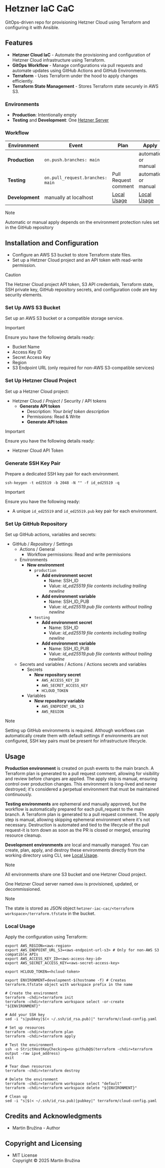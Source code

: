 # Hetzner IaC CaC

GitOps-driven repo for provisioning Hetzner Cloud using Terraform and configuring it with Ansible.

## Features

- **Hetzner Cloud IaC** - Automate the provisioning and configuration of Hetzner Cloud infrastructure using Terraform.
- **GitOps Workflow** - Manage configurations via pull requests and automate updates using GitHub Actions and GitHub Environments.
- **Terraform** - Uses Terraform under the hood to apply changes efficiently.
- **Terraform State Management** - Stores Terraform state securely in AWS S3.

### Environments

- **Production**: Intentionally empty
- **Testing** and **Development**: One [Hetzner Server](https://docs.hetzner.com/cloud/servers/getting-started/creating-a-server/)

### Workflow

| Environment     | Event                            | Plan                        | Apply                       | Destroy                      |
| --------------- | -------------------------------- | --------------------------- | --------------------------- | ---------------------------- |
| **Production**  | `on.push.branches: main`         |                             | automatic or manual         | never, perpetual environment |
| **Testing**     | `on.pull_request.branches: main` | Pull Request comment        | automatic or manual         | on pull-request close/merge  |
| **Development** | manually at localhost            | [Local Usage](#local-usage) | [Local Usage](#local-usage) | [Local Usage](#local-usage)  |

> [!note]
> Automatic or manual apply depends on the environment protection rules set in the GitHub repository

## Installation and Configuration

- Configure an AWS S3 bucket to store Terraform state files.
- Set up a Hetzner Cloud project and an API token with read-write permission.

> [!caution]
> The Hetzner Cloud project API token, S3 API credentials, Terraform state, SSH private key, GitHub repository secrets, and configuration code are key security elements.

### Set Up AWS S3 Bucket

Set up an AWS S3 bucket or a compatible storage service.

> [!important]
> Ensure you have the following details ready:
>
> - Bucket Name
> - Access Key ID
> - Secret Access Key
> - Region
> - S3 Endpoint URL (only required for non-AWS S3-compatible services)

### Set Up Hetzner Cloud Project

Set up a Hetzner Cloud project:

- Hetzner Cloud / *Project* / Security / API tokens
  - **Generate API token**
    - Description: *Your brief token description*
    - Permissions: Read & Write
    - **Generate API token**

> [!important]
> Ensure you have the following details ready:
>
> - Hetzner Cloud API Token

### Generate SSH Key Pair

Prepare a dedicated SSH key pair for each environment.

```shell
ssh-keygen -t ed25519 -b 2048 -N "" -f id_ed25519 -q
```

> [!important]
> Ensure you have the following ready:
>
> - A unique `id_ed25519` and `id_ed25519.pub` key pair for each environment.

### Set Up GitHub Repository

Set up GitHub actions, variables and secrets:

- GitHub / *Repository* / Settings
  - Actions / General
    - Workflow permissions: Read and write permissions
  - Environments
    - **New environment**
      - `production`
        - **Add environment secret**
          - Name: SSH_ID
          - Value: *id_ed25519 file contents including trailing newline*
        - **Add environment variable**
          - Name: SSH_ID_PUB
          - Value: *id_ed25519.pub file contents without trailing newline*
      - `testing`
        - **Add environment secret**
          - Name: SSH_ID
          - Value: *id_ed25519 file contents including trailing newline*
        - **Add environment variable**
          - Name: SSH_ID_PUB
          - Value: *id_ed25519.pub file contents without trailing newline*
  - Secrets and variables / Actions / Actions secrets and variables
    - Secrets
      - **New repository secret**
        - `AWS_ACCESS_KEY_ID`
        - `AWS_SECRET_ACCESS_KEY`
        - `HCLOUD_TOKEN`
    - Variables
      - **New repository variable**
        - `AWS_ENDPOINT_URL_S3`
        - `AWS_REGION`

> [!note]
> Setting up GitHub environments is required. Although workflows can automatically create them with default settings if environments are not configured, SSH key pairs must be present for infrastructure lifecycle.

## Usage

**Production environment** is created on push events to the main branch. A Terraform plan is generated to a pull request comment, allowing for visibility and review before changes are applied. The apply step is manual, ensuring control over production changes. This environment is long-lived and never destroyed; it's considered a perpetual environment that must be maintained continuously.

**Testing environments** are ephemeral and manually approved, but the workflow is automatically prepared for each pull_request to the main branch. A Terraform plan is generated to a pull request comment. The apply step is manual, allowing skipping ephemeral environment where it's not necessary. Destruction is automated and tied to the lifecycle of the pull request-it is torn down as soon as the PR is closed or merged, ensuring resource cleanup.

**Development environments** are local and manually managed. You can create, plan, apply, and destroy these environments directly from the working directory using CLI, see [Local Usage](#local-usage).

> [!note]
> All environments share one S3 bucket and one Hetzner Cloud project.

One Hetzner Cloud server named `demo` is provisioned, updated, or decommissioned.

> [!note]
> The state is stored as JSON object `hetzner-iac-cac/<terraform workspace>/terraform.tfstate` in the bucket.

### Local Usage

Apply the configuration using Terraform:

```shell
export AWS_REGION=<aws-region>
export AWS_ENDPOINT_URL_S3=<aws-endpoint-url-s3> # Only for non-AWS S3 compatible APIs
export AWS_ACCESS_KEY_ID=<aws-access-key-id>
export AWS_SECRET_ACCESS_KEY=<aws-secret-access-key>

export HCLOUD_TOKEN=<hcloud-token>

export ENVIRONMENT=development-$(hostname -f) # Creates terraform.tfstate object with workspace prefix in the name

# Create the environment
terraform -chdir=terraform init
terraform -chdir=terraform workspace select -or-create "${ENVIRONMENT}"

# Add your SSH key
sed -i "s|pubkey|$(< ~/.ssh/id_rsa.pub)|" terraform/cloud-config.yaml

# Set up resources
terraform -chdir=terraform plan
terraform -chdir=terraform apply

# Test the environment
ssh -o StrictHostKeyChecking=no github@$(terraform -chdir=terraform output -raw ipv4_address)
exit

# Tear down resources
terraform -chdir=terraform destroy

# Delete the environment
terraform -chdir=terraform workspace select "default"
terraform -chdir=terraform workspace delete "${ENVIRONMENT}"

# Clean up
sed -i "s|$(< ~/.ssh/id_rsa.pub)|pubkey|" terraform/cloud-config.yaml
```

## Credits and Acknowledgments

- Martin Bružina - Author

## Copyright and Licensing

- MIT License  
  Copyright © 2025 Martin Bružina
